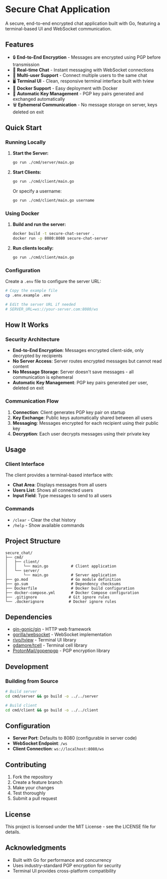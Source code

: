 # Secure Chat Application

A secure, end-to-end encrypted chat application built with Go, featuring a terminal-based UI and WebSocket communication.

## Features

- 🔒 **End-to-End Encryption** - Messages are encrypted using PGP before transmission
- 💬 **Real-time Chat** - Instant messaging with WebSocket connections
- 👥 **Multi-user Support** - Connect multiple users to the same chat
- 🖥️ **Terminal UI** - Clean, responsive terminal interface built with tview
- 🐳 **Docker Support** - Easy deployment with Docker
- 🔑 **Automatic Key Management** - PGP key pairs generated and exchanged automatically
- 🗑️ **Ephemeral Communication** - No message storage on server, keys deleted on exit

## Quick Start

### Running Locally

1. **Start the Server:**

   ```bash
   go run ./cmd/server/main.go
   ```

2. **Start Clients:**
   ```bash
   go run ./cmd/client/main.go
   ```
   Or specify a username:
   ```bash
   go run ./cmd/client/main.go username
   ```

### Using Docker

1. **Build and run the server:**

   ```bash
   docker build -t secure-chat-server .
   docker run -p 8080:8080 secure-chat-server
   ```

2. **Run clients locally:**
   ```bash
   go run ./cmd/client/main.go
   ```

### Configuration

Create a `.env` file to configure the server URL:

```bash
# Copy the example file
cp .env.example .env

# Edit the server URL if needed
# SERVER_URL=ws://your-server.com:8080/ws
```

## How It Works

### Security Architecture

- **End-to-End Encryption**: Messages encrypted client-side, only decrypted by recipients
- **No Server Access**: Server routes encrypted messages but cannot read content
- **No Message Storage**: Server doesn't save messages - all communication is ephemeral
- **Automatic Key Management**: PGP key pairs generated per user, deleted on exit

### Communication Flow

1. **Connection**: Client generates PGP key pair on startup
2. **Key Exchange**: Public keys automatically shared between all users
3. **Messaging**: Messages encrypted for each recipient using their public key
4. **Decryption**: Each user decrypts messages using their private key

## Usage

### Client Interface

The client provides a terminal-based interface with:

- **Chat Area**: Displays messages from all users
- **Users List**: Shows all connected users
- **Input Field**: Type messages to send to all users

### Commands

- `/clear` - Clear the chat history
- `/help` - Show available commands

## Project Structure

```
secure_chat/
├── cmd/
│   ├── client/
│   │   └── main.go          # Client application
│   └── server/
│       └── main.go          # Server application
├── go.mod                   # Go module definition
├── go.sum                   # Dependency checksums
├── Dockerfile               # Docker build configuration
├── docker-compose.yml       # Docker Compose configuration
├── .gitignore              # Git ignore rules
└── .dockerignore           # Docker ignore rules
```

## Dependencies

- [gin-gonic/gin](https://github.com/gin-gonic/gin) - HTTP web framework
- [gorilla/websocket](https://github.com/gorilla/websocket) - WebSocket implementation
- [rivo/tview](https://github.com/rivo/tview) - Terminal UI library
- [gdamore/tcell](https://github.com/gdamore/tcell) - Terminal cell library
- [ProtonMail/gopenpgp](https://github.com/ProtonMail/gopenpgp) - PGP encryption library

## Development

### Building from Source

```bash
# Build server
cd cmd/server && go build -o ../../server

# Build client
cd cmd/client && go build -o ../../client
```

## Configuration

- **Server Port**: Defaults to 8080 (configurable in server code)
- **WebSocket Endpoint**: `/ws`
- **Client Connection**: `ws://localhost:8080/ws`

## Contributing

1. Fork the repository
2. Create a feature branch
3. Make your changes
4. Test thoroughly
5. Submit a pull request

## License

This project is licensed under the MIT License - see the LICENSE file for details.

## Acknowledgments

- Built with Go for performance and concurrency
- Uses industry-standard PGP encryption for security
- Terminal UI provides cross-platform compatibility
